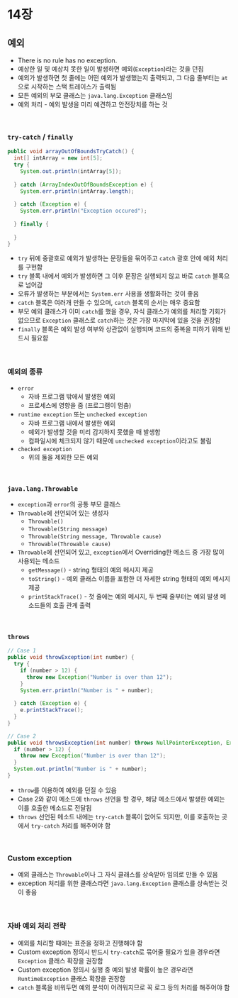 # 14장
## 예외
* There is no rule has no exception.
* 예상한 일 및 예상치 못한 일이 발생하면 예외(`Exception`)라는 것을 던짐
* 예외가 발생하면 첫 줄에는 어떤 예외가 발생했는지 출력되고, 그 다음 줄부터는 `at`으로 시작하는 스택 트레이스가 출력됨
* 모든 예외의 부모 클래스는 `java.lang.Exception` 클래스임
* 예외 처리 - 예외 발생을 미리 예견하고 안전장치를 하는 것
<br>

### `try-catch` / `finally`
```java
public void arrayOutOfBoundsTryCatch() {
  int[] intArray = new int[5];
  try {
    System.out.println(intArray[5]);
                       
  } catch (ArrayIndexOutOfBoundsException e) {
    System.err.println(intArray.length);
    
  } catch (Exception e) {
    System.err.println("Exception occured");
    
  } finally {
    
  }
}
```
* `try` 뒤에 중괄호로 예외가 발생하는 문장들을 묶어주고 `catch` 괄호 안에 예외 처리를 구현함
* `try` 블록 내에서 예외가 발생하면 그 이후 문장은 실행되지 않고 바로 `catch` 블록으로 넘어감
* 오류가 발생하는 부분에서는 `System.err` 사용을 생활화하는 것이 좋음
* `catch` 블록은 여러개 만들 수 있으며, `catch` 블록의 순서는 매우 중요함
* 부모 예외 클래스가 이미 `catch`를 했을 경우, 자식 클래스가 예외를 처리할 기회가 없으므로 `Exception` 클래스로 `catch`하는 것은 가장 마지막에 있을 것을 권장함
* `finally` 블록은 예외 발생 여부와 상관없이 실행되며 코드의 중복을 피하기 위해 반드시 필요햠
<br>

### 예외의 종류
* `error`
  * 자바 프로그램 밖에서 발생한 예외
  * 프로세스에 영향을 줌 (프로그램이 멈춤)
* `runtime exception` 또는 `unchecked exception`
  * 자바 프로그램 내에서 발생한 예외
  * 예외가 발생할 것을 미리 감지하지 못했을 때 발생함
  * 컴파일시에 체크되지 않기 때문에 `unchecked exception`이라고도 불림
* `checked exception`
  * 위의 둘을 제외한 모든 예외
<br>

### `java.lang.Throwable`
* `exception`과 `error`의 공통 부모 클래스
* `Throwable`에 선언되어 있는 생성자
  * `Throwable()`
  * `Throwable(String message)`
  * `Throwable(String message, Throwable cause)`
  * `Throwable(Throwable cause)`
* `Throwable`에 선언되어 있고, `exception`에서 Overriding한 메소드 중 가장 많이 사용되는 메소드
  * `getMessage()` - string 형태의 예외 메시지 제공
  * `toString()` - 예외 클래스 이름을 포함한 더 자세한 string 형태의 예외 메시지 제공
  * `printStackTrace()` - 첫 줄에는 예외 메시지, 두 번째 줄부터는 예외 발생 메소드들의 호출 관계 출력
<br>

### `throws`
```java
// Case 1
public void throwException(int number) {
  try {
    if (number > 12) {
      throw new Exception("Number is over than 12");
    }
    System.err.println("Number is " + number);
                       
  } catch (Exception e) {
    e.printStackTrace();
  }
}

// Case 2
public void throwsException(int number) throws NullPointerException, Exception {
  if (number > 12) {
    throw new Exception("Number is over than 12");
  }
  System.out.println("Number is " + number);
}
```
* `throw`를 이용하여 예외를 던질 수 있음
* Case 2와 같이 메소드에 `throws` 선언을 할 경우, 해당 메소드에서 발생한 예외는 이를 호출한 메소드로 전달됨
* `throws` 선언된 메소드 내에는 `try-catch` 블록이 없어도 되지만, 이를 호출하는 곳에서 `try-catch` 처리를 해주어야 함
<br>

### Custom exception
* 예외 클래스는 `Throwable`이나 그 자식 클래스를 상속받아 임의로 만들 수 있음
* exception 처리를 위한 클래스라면 `java.lang.Exception` 클래스를 상속받는 것이 좋음
<br>

### 자바 예외 처리 전략
* 예외를 처리할 때에는 표준을 정하고 진행해야 함
* Custom exception 정의시 반드시 `try-catch`로 묶어줄 필요가 있을 경우라면 `Exception` 클래스 확장을 권장함
* Custom exception 정의시 실행 중 예외 발생 확률이 높은 경우라면 `RuntimeException` 클래스 확장을 권장함
* `catch` 블록을 비워두면 예외 분석이 어려워지므로 꼭 로그 등의 처리를 해주어야 함
